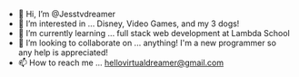 - 👋 Hi, I’m @Jesstvdreamer
- 👀 I’m interested in ... Disney, Video Games, and my 3 dogs!
- 🌱 I’m currently learning ... full stack web development at Lambda School
- 💞️ I’m looking to collaborate on ... anything! I'm a new programmer so any help is appreciated!
- 📫 How to reach me ... hellovirtualdreamer@gmail.com

<!---
Jesstvdreamer/Jesstvdreamer is a ✨ special ✨ repository because its `README.md` (this file) appears on your GitHub profile.
You can click the Preview link to take a look at your changes.
--->
